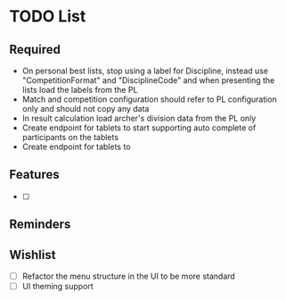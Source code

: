# TODO List

## Required

- On personal best lists, stop using a label for Discipline, instead use "CompetitionFormat" and "DisciplineCode" and when presenting the lists load the labels from the PL 
- Match and competition configuration should refer to PL configuration only and should not copy any data
- In result calculation load archer's division data from the PL only
- Create endpoint for tablets to start supporting auto complete of participants on the tablets
- Create endpoint for tablets to 

## Features

- [ ] 

## Reminders

## Wishlist

- [ ] Refactor the menu structure in the UI to be more standard
- [ ] UI theming support